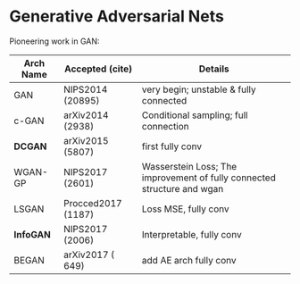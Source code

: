 # Generative Adversarial Nets

Pioneering work in GAN:

| Arch Name | Accepted (cite) | Details |
|-| -|-|
| GAN       | NIPS2014 (20895) | very begin; unstable & fully connected|
| c-GAN     | arXiv2014 (2938) | Conditional sampling; full connection |
| **DCGAN** | arXiv2015 (5807) | first fully conv | 
| WGAN-GP   | NIPS2017 (2601) | Wasserstein Loss; The improvement of fully connected structure and wgan |
| LSGAN     | Procced2017 (1187) | Loss MSE, fully conv |
| **InfoGAN**   | NIPS2017 (2006) | Interpretable, fully conv|
| BEGAN     | arXiv2017 ( 649) |add AE arch fully conv |
